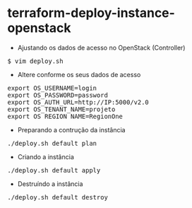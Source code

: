 # terraform-deploy-instance-openstack


- Ajustando os dados de acesso no OpenStack (Controller)
<pre>
$ vim deploy.sh
</pre>

- Altere conforme os seus dados de acesso 
<pre>
export OS_USERNAME=login
export OS_PASSWORD=password
export OS_AUTH_URL=http://IP:5000/v2.0
export OS_TENANT_NAME=projeto
export OS_REGION_NAME=RegionOne
</pre>

- Preparando a contrução da instância
<pre>
./deploy.sh default plan
</pre>
- Criando a instância
<pre>
./deploy.sh default apply
</pre>
- Destruíndo a instância
<pre>
./deploy.sh default destroy
</pre>


